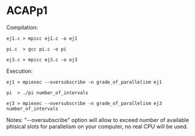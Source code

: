 # ACAPp1

Compilation:

	ej1.c > mpicc ej1.c -o ej1
	
	pi.c  > gcc pi.c -o pi
	
	ej3.c > mpicc ej3.c -o ej3

Execution:

	ej1 > mpiexec --oversubscribe -n grade_of_parallelism ej1
	
	pi  > ./pi number_of_intervals
	
	ej3 > mpiexec --oversubscribe -n grade_of_parallelism ej3 number_of_intervals
	

Notes: 
	"--oversubscribe" option will allow to exceed number of available phisical slots for parallelism on your computer, no real CPU will be used.
